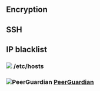 ## Encryption ##

## SSH ##

## IP blacklist ##

### ![][img-text-plain] /etc/hosts ###

### ![][img-pgl] [PeerGuardian][homepage-pgl] ###


[homepage-pgl]: http://moblock-deb.sourceforge.net/

[img-pgl]: pgl-gui.png "PeerGuardian"
[img-text-plain]: text-plain.png